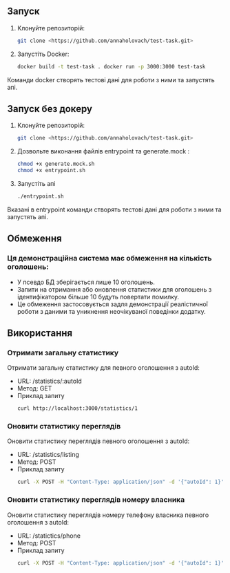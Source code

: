 ## Запуск

1. Клонуйте репозиторій:
   ```bash
   git clone <https://github.com/annaholovach/test-task.git>
2. Запустіть Docker:
    ```bash
   docker build -t test-task . docker run -p 3000:3000 test-task
Команди docker створять тестові дані для роботи з ними та запустять апі.

## Запуск без докеру

1. Клонуйте репозиторій:
   ```bash
   git clone <https://github.com/annaholovach/test-task.git>
2. Дозвольте виконання файлів entrypoint та generate.mock :
    ```bash
   chmod +x generate.mock.sh
   chmod +x entrypoint.sh
3. Запустіть апі 
     ```bash
   ./entrypoint.sh

Вказані в entrypoint команди створять тестові дані для роботи з ними та запустять апі.

## Обмеження 

### Ця демонстраційна система має обмеження на кількість оголошень:

- У псевдо БД зберігається лише 10 оголошень.
- Запити на отримання або оновлення статистики для оголошень з ідентифікатором більше 10 будуть повертати помилку.
- Це обмеження застосовується задля демонстрації реалістичної роботи з даними та уникнення неочікуваної поведінки додатку.

## Використання
### Отримати загальну статистику
Отримати загальну статистику для певного оголошення з autoId:

- URL: /statistics/:autoId
- Метод: GET
- Приклад запиту
   ```bash
  curl http://localhost:3000/statistics/1

### Оновити статистику переглядів
Оновити статистику переглядів певного оголошення з autoId:

- URL: /statistics/listing
- Метод: POST
- Приклад запиту 
   ```bash
  curl -X POST -H "Content-Type: application/json" -d '{"autoId": 1}' http://localhost:3000/statistics/listing
  ```

### Оновити статистику переглядів номеру власника
Оновити статистику переглядів номеру телефону власника певного оголошення з autoId:

- URL: /statictics/phone
- Метод: POST
- Приклад запиту 
   ```bash
  curl -X POST -H "Content-Type: application/json" -d '{"autoId": 1}' http://localhost:3000/statistics/phone
  ```

